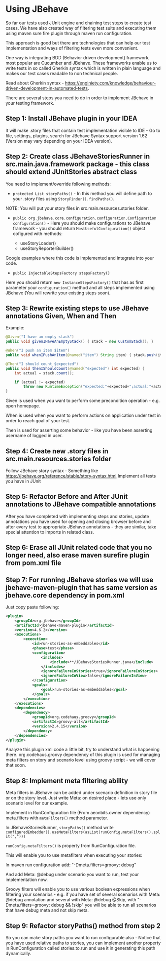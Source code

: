 # Using JBehave

So far our tests used JUnit engine and chaining test steps to create test cases. We have also created way of filtering test suits and executing them using maven sure fire plugin through maven run configuration.

This approach is good but there are technologies that can help our test implementation and ways of filtering tests even more convenient.

One way is integrating BDD (Behavior driven development) framework, most popular are Cucumber and JBehave. These frameworks enable us to write tests in so called Gherkin syntax which is written in plain language and makes our test cases readable to non technical people.

Read about Gherkin syntax - https://enginiety.com/knowledge/behaviour-driven-development-in-automated-tests.

There are several steps you need to do in order to implement JBehave in your testing framework.

## Step 1: Install JBehave plugin in your IDEA

It will make .story files that contain test implementation visible to IDE - Go to file, settings, plugins, search for JBehave Syntax support version 1.62 (Version may vary depending on your IDEA version).

## Step 2: Create class JBehaveStoriesRunner in src.main.java.framework package - this class should extend JUnitStories abstract class

You need to implement/override following methods:

* `protected List storyPaths()` - In this method you will define path to your .story files using `StoryFinder().findPaths()`.

NOTE: You will put your story files in src.main.resources.stories folder.

* `public org.jbehave.core.configuration.configuration.Configuration configuration()` - Here you should make configurations to JBehave framework - you should return `MostUsefulConfiguration()` object cofigured with methods:

  * useStoryLoader()
  * useStoryReporterBuilder()

Google examples where this code is implemented and integrate into your code.

* `public InjectableStepsFactory stepsFactory()`

Here you should return `new InstanceStepsFactory()` that has as first parameter your `configuration()` method and all steps implemented using JBehave (You will rewrite your existing steps soon).

## Step 3: Rewrite existing steps to use JBehave annotations Given, When and Then

Example:

```java
@Given("I have an empty stack")
public void givenIHaveAnEmptyStack() { stack = new CustomStack(); }

@When("I push an item $item")
public void whenIPushAnItem(@named("item") String item) { stack.push(item); }

@Then("I should count $expected")
public void thenIShouldCount(@named("expected") int expected) {
    int actual = stack.count();

    if (actual != expected)
        throw new RuntimeException("expected:"+expected+";actual:"+actual);
}
```

Given is used when you want to perform some precondition operation - e.g. open homepage.

When is used when you want to perform actions on application under test in order to reach goal of your test.

Then is used for asserting some behavior - like you have been asserting username of logged in user.

## Step 4: Create new .story files in src.main.resources.stories folder

Follow JBehave story syntax - Something like https://jbehave.org/reference/stable/story-syntax.html Implement all tests you have in JUnit

## Step 5: Refactor Before and After JUnit annotations to JBehave compatible annotations

After you have completed with implementing steps and stories, update annotations you have used for opening and closing browser before and after every test to appropriate JBehave annotations - they are similar, take special attention to imports in related class.

## Step 6: Erase all JUnit related code that you no longer need, also erase maven surefire plugin from pom.xml file

## Step 7: For running JBehave stories we will use jbehave-maven-plugin that has same version as jbehave.core dependency in pom.xml

Just copy paste following:

```xml
<plugin>
    <groupId>org.jbehave</groupId>
    <artifactId>jbehave-maven-plugin</artifactId>
    <version>4.6.2</version>
    <executions>
        <execution>
            <id>run-stories-as-embeddables</id>
            <phase>test</phase>
            <configuration>
                <includes>
                    <include>**/JBehaveStoriesRunner.java</include>
                </includes>
                <ignoreFailureInStories>true</ignoreFailureInStories>
                <ignoreFailureInView>false</ignoreFailureInView>
            </configuration>
            <goals>
                <goal>run-stories-as-embeddables</goal>
            </goals>
        </execution>
    </executions>
    <dependencies>
        <dependency>
            <groupId>org.codehaus.groovy</groupId>
            <artifactId>groovy-all</artifactId>
            <version>2.4.15</version>
        </dependency>
    </dependencies>
</plugin>
```

Analyze this plugin xml code a little bit, try to understand what is happening there. org.codehaus.groovy dependency of this plugin is used for managing meta filters on story and scenario level using groovy script - we will cover that soon.

## Step 8: Implement meta filtering ability

Meta filters in JBehave can be added under scenario definition in story file or on the story level. Just write Meta: on desired place - lets use only scenario level for our example.

Implement in RunConfiguration file (From aeonbits.owner dependency) meta.filters with `metaFilters()` method parameter.

In JBehaveStoriesRunner, `storyPaths()` method write `configuredEmbedder().useMetaFilters(asList(runConfig.metaFilters().split(",")))`

`runConfig.metaFilters()` is property from RunConfiguration file.

This will enable you to use metafilters when executing your stories:

In maven run configuration add: "-Dmeta.filters=groovy: debug"

And add Meta: @debug under scenario you want to run, test your implementation now.

Groovy filters will enable you to use various boolean expressions when filtering your scenarios - e.g. if you have set of several scenarios with Meta: @debug annotation and several with Meta: @debug @Skip, with "-Dmeta.filters=groovy: debug && !skip" you will be able to run all scenarios that have debug meta and not skip meta.

## Step 9: Refactor storyPaths() method from step 2

So you can make story paths you want to run configurable also - Notice that you have used relative paths to stories, you can implement another property in RunConfiguration called stories.to.run and use it in generating this path dynamically.

